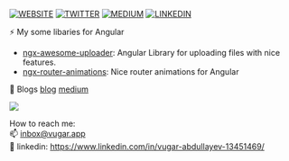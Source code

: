 

 [![WEBSITE](https://img.shields.io/badge/WEBSITE-16a085?style=for-the-badge&logo=Blogger&logoColor=white)](https://vugar.app)
 [![TWITTER](https://img.shields.io/badge/TWITTER-1d9bf0?style=for-the-badge&logo=twitter&logoColor=white)](https://twitter.com/vugar005 )
 [![MEDIUM](https://img.shields.io/badge/MEDIUM-12100E?style=for-the-badge&logo=medium&logoColor=white)](https://vugar-005.medium.com)
[![LINKEDIN](https://img.shields.io/badge/LINKEDIN-0a66c2?style=for-the-badge&logo=medium&logoColor=white)](https://www.linkedin.com/in/vugar-abdullayev-13451469)

⚡  My some libaries for Angular  
 * [ngx-awesome-uploader](https://www.npmjs.com/package/ngx-awesome-uploader): Angular Library for uploading files with nice features.  
 * [ngx-router-animations](https://www.npmjs.com/package/ngx-router-animations): Nice router animations for Angular  
 
 📰 Blogs 
  [blog](https://vugar.app/posts)
  [medium](https://vugar-005.medium.com/)
  
 ![](https://github-readme-stats-git-masterrstaa-rickstaa.vercel.app/api?username=vugar005)

 How to reach me:  
 📫 inbox@vugar.app   
 :postbox: linkedin: https://www.linkedin.com/in/vugar-abdullayev-13451469/  

